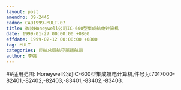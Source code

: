 ```yaml
---
layout: post
amendno: 39-2445
cadno: CAD1999-MULT-07
title: 改装Honeywell公司IC-600型集成航电计算机
date: 1999-01-27 00:00:00 +0800
effdate: 1999-02-12 00:00:00 +0800
tag: MULT
categories: 民航总局航空器适航司
author: 李强
---
```


##适用范围:
Honeywell公司IC-600型集成航电计算机,件号为:7017000-82401,-82402,-82403,-83401,-83402,-83403.


